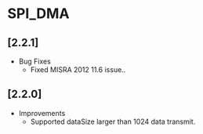 # SPI_DMA

## [2.2.1]

- Bug Fixes
  - Fixed MISRA 2012 11.6 issue..

## [2.2.0]

- Improvements
  - Supported dataSize larger than 1024 data transmit.
